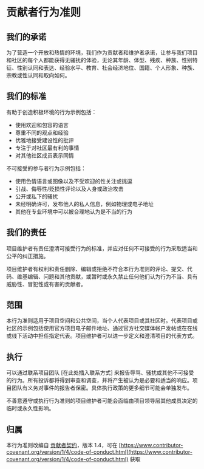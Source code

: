 # 贡献者行为准则

## 我们的承诺

为了营造一个开放和热情的环境，我们作为贡献者和维护者承诺，让参与我们项目和社区的每个人都能获得无骚扰的体验，无论其年龄、体型、残疾、种族、性别特征、性别认同和表达、经验水平、教育、社会经济地位、国籍、个人形象、种族、宗教或性认同和取向如何。

## 我们的标准

有助于创造积极环境的行为示例包括：

*   使用欢迎和包容的语言
*   尊重不同的观点和经验
*   优雅地接受建设性的批评
*   专注于对社区最有利的事情
*   对其他社区成员表示同情

不可接受的参与者行为示例包括：

*   使用色情语言或图像以及不受欢迎的性关注或挑逗
*   引战、侮辱性/贬损性评论以及人身或政治攻击
*   公开或私下的骚扰
*   未经明确许可，发布他人的私人信息，例如物理或电子地址
*   其他在专业环境中可以被合理地认为是不当的行为

## 我们的责任

项目维护者有责任澄清可接受行为的标准，并应对任何不可接受的行为采取适当和公平的纠正措施。

项目维护者有权利和责任删除、编辑或拒绝不符合本行为准则的评论、提交、代码、维基编辑、问题和其他贡献，或暂时或永久禁止任何他们认为行为不当、具有威胁性、冒犯性或有害的贡献者。

## 范围

本行为准则适用于项目空间和公共空间，当个人代表项目或其社区时。代表项目或社区的示例包括使用官方项目电子邮件地址、通过官方社交媒体帐户发帖或在在线或线下活动中担任指定代表。项目维护者可以进一步定义和澄清项目的代表方式。

## 执行

可以通过联系项目团队 [在此处插入联系方式] 来报告辱骂、骚扰或其他不可接受的行为。所有投诉都将得到审查和调查，并将产生被认为是必要和适当的响应。项目团队有义务对事件的报告者保密。具体执行政策的更多细节可能会单独发布。

不善意遵守或执行行为准则的项目维护者可能会面临由项目领导层其他成员决定的临时或永久性影响。

## 归属

本行为准则改编自 [贡献者契约](https://www.contributor-covenant.org)，版本 1.4，可在 [https://www.contributor-covenant.org/version/1/4/code-of-conduct.html](https://www.contributor-covenant.org/version/1/4/code-of-conduct.html) 获取
